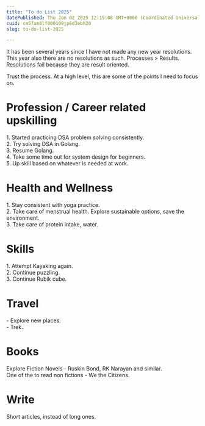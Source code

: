 ```yaml
---
title: "To do List 2025"
datePublished: Thu Jan 02 2025 12:19:08 GMT+0000 (Coordinated Universal Time)
cuid: cm5fam8lf000109jp6d3ebh20
slug: to-do-list-2025

---
```


It has been several years since I have not made any new year resolutions. This year also there are no resolutions as such. Processes &gt; Results. Resolutions fail because they are result oriented.  
  
Trust the process. At a high level, this are some of the points I need to focus on.

# Profession / Career related upskilling

1\. Started practicing DSA problem solving consistently.  
2\. Try solving DSA in Golang.  
3\. Resume Golang.  
4\. Take some time out for system design for beginners.  
5\. Up skill based on whatever is needed at work.

# Health and Wellness

1\. Stay consistent with yoga practice.  
2\. Take care of menstrual health. Explore sustainable options, save the environment.  
3\. Take care of protein intake, water.

# Skills

1\. Attempt Kayaking again.  
2\. Continue puzzling.  
3\. Continue Rubik cube.

# Travel

\- Explore new places.  
\- Trek.

# Books

Explore Fiction Novels - Ruskin Bond, RK Narayan and similar.  
One of the to read non fictions - We the Citizens.  
  

# Write

Short articles, instead of long ones.